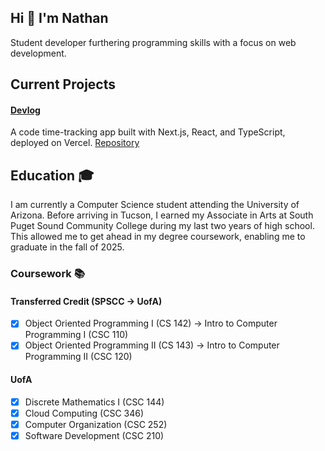 ## Hi 👋 I'm Nathan 
Student developer furthering programming skills with a focus on web development.


## Current Projects

#### <ins>Devlog</ins>
A code time-tracking app built with Next.js, React, and TypeScript, deployed on Vercel.
[Repository](https://github.com/nathantebbs/devlog)


## Education 🎓
I am currently a Computer Science student attending the University of Arizona. Before arriving in Tucson, I earned my Associate in Arts at South Puget Sound Community College during my last two years of high school. This allowed me to get ahead in my degree coursework, enabling me to graduate in the fall of 2025.

### Coursework 📚
#### Transferred Credit (SPSCC -> UofA)
- [x] Object Oriented Programming I  (CS 142) -> Intro to Computer Programming I  (CSC 110)
- [x] Object Oriented Programming II (CS 143) -> Intro to Computer Programming II (CSC 120)
#### UofA
- [x] Discrete Mathematics I (CSC 144)
- [x] Cloud Computing (CSC 346)
- [x] Computer Organization (CSC 252)
- [x] Software Development (CSC 210)
<!--
**nathantebbs/nathantebbs** is a ✨ _special_ ✨ repository because its `README.md` (this file) appears on your GitHub profile.

Here are some ideas to get you started:

- 🔭 I’m currently working on ...
- 🌱 I’m currently learning ...
- 👯 I’m looking to collaborate on ...
- 🤔 I’m looking for help with ...
- 💬 Ask me about ...
- 📫 How to reach me: ...
- 😄 Pronouns: ...
- ⚡ Fun fact: ...
-->
